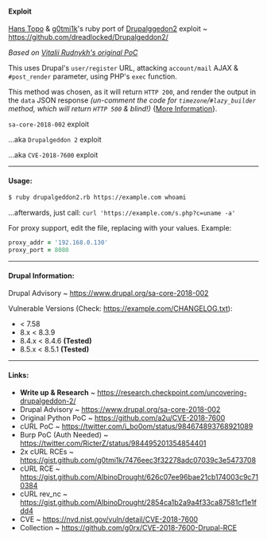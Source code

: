 #### Exploit
[Hans Topo](https://github.com/dreadlocked) & [g0tmi1k](https://blog.g0tmi1k.com/)'s ruby port of [Drupalggedon2](https://www.drupal.org/sa-core-2018-002) exploit ~ https://github.com/dreadlocked/Drupalgeddon2/

_Based on [Vitalii Rudnykh's original PoC](https://github.com/a2u/CVE-2018-7600)_

This uses Drupal's `user/register` URL, attacking `account/mail` AJAX & `#post_render` parameter, using PHP's `exec` function.

This method was chosen, as it will return `HTTP 200`, and render the output in the `data` JSON response _(un-comment the code for `timezone`/`#lazy_builder` method, which will return `HTTP 500` & blind!)_ {[More Information](https://gist.github.com/g0tmi1k/7476eec3f32278adc07039c3e5473708)}.

`sa-core-2018-002` exploit

...aka `Drupalgeddon 2` exploit

...aka `CVE-2018-7600` exploit

- - -

#### Usage:

```bash
$ ruby drupalgeddon2.rb https://example.com whoami
```
...afterwards, just call: `curl 'https://example.com/s.php?c=uname -a'`

For proxy support, edit the file, replacing with your values. Example:

```ruby
proxy_addr = '192.168.0.130'
proxy_port = 8080
```

- - -

#### Drupal Information:

Drupal Advisory ~ https://www.drupal.org/sa-core-2018-002

Vulnerable Versions (Check: https://example.com/CHANGELOG.txt):

* < 7.58
* 8.x < 8.3.9
* 8.4.x < 8.4.6 **(Tested)**
* 8.5.x < 8.5.1 **(Tested)**

- - -

#### Links:

- **Write up & Research** ~ https://research.checkpoint.com/uncovering-drupalgeddon-2/
- Drupal Advisory ~ https://www.drupal.org/sa-core-2018-002
- Original Python PoC ~ https://github.com/a2u/CVE-2018-7600
- cURL PoC ~ https://twitter.com/i_bo0om/status/984674893768921089
- Burp PoC (Auth Needed) ~ https://twitter.com/RicterZ/status/984495201354854401
- 2x cURL RCEs ~ https://gist.github.com/g0tmi1k/7476eec3f32278adc07039c3e5473708
- cURL RCE ~ https://gist.github.com/AlbinoDrought/626c07ee96bae21cb174003c9c710384
- cURL rev_nc ~ https://gist.github.com/AlbinoDrought/2854ca1b2a9a4f33ca87581cf1e1fdd4
- CVE ~ https://nvd.nist.gov/vuln/detail/CVE-2018-7600
- Collection ~ https://github.com/g0rx/CVE-2018-7600-Drupal-RCE
